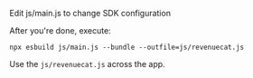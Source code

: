 Edit js/main.js to change SDK configuration

After you're done, execute:
```
npx esbuild js/main.js --bundle --outfile=js/revenuecat.js
```

Use the `js/revenuecat.js` across the app.